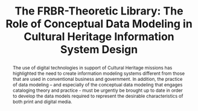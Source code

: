 ---
abstract: The use of digital technologies in support of Cultural Heritage missions
  has highlighted the need to create information modeling systems different from those
  that are used in conventional business and government. In addition, the practice
  of data modeling – and especially of the conceptual data modeling that engages cataloging
  theory and practice - must be urgently be brought up to date in order to develop
  the data models required to represent the desirable characteristics of both print
  and digital media.
creators:
- Murray, Ronald J.
date: null
document_url: https://services.phaidra.univie.ac.at/api/object/o:294147/download
grand_parent: iPRES
institutions: []
keywords:
- london
landing_page_url: https://phaidra.univie.ac.at/o:294147
language: eng
layout: publication
license: CC BY-SA 3.0 AT
notes_url: null
parent: iPRES 2008
publication_type: paper
size: 64762
slides_url: null
source_name: iPRES
title: 'The FRBR-Theoretic Library: The Role of Conceptual Data Modeling in Cultural
  Heritage Information System Design'
year: 2008
---